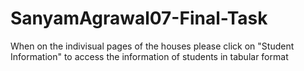 # SanyamAgrawal07-Final-Task

When on the indivisual pages of the houses please click on "Student Information" to access the information of students in tabular format
